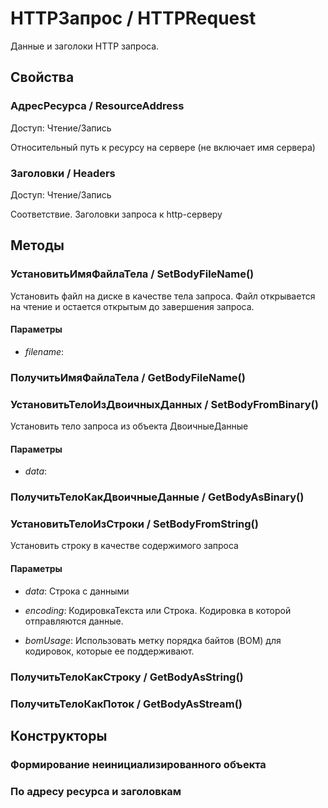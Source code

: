 
# HTTPЗапрос / HTTPRequest

    
    
Данные и заголоки HTTP запроса.


  
  
## Свойства
    
### АдресРесурса / ResourceAddress
Доступ: Чтение/Запись
    
    
Относительный путь к ресурсу на сервере (не включает имя сервера)


  
  
### Заголовки / Headers
Доступ: Чтение/Запись
    
    
Соответствие. Заголовки запроса к http-серверу


  
  
## Методы
    
### УстановитьИмяФайлаТела / SetBodyFileName()
    
    
    
Установить файл на диске в качестве тела запроса. Файл открывается на чтение и остается открытым до завершения запроса.


  
  
#### Параметры

* *filename*: 
### ПолучитьИмяФайлаТела / GetBodyFileName()
    
### УстановитьТелоИзДвоичныхДанных / SetBodyFromBinary()
    
    
    
Установить тело запроса из объекта ДвоичныеДанные


  
  
#### Параметры

* *data*: 
### ПолучитьТелоКакДвоичныеДанные / GetBodyAsBinary()
    
### УстановитьТелоИзСтроки / SetBodyFromString()
    
    
    
Установить строку в качестве содержимого запроса


  
  
#### Параметры

* *data*: Строка с данными

* *encoding*: КодировкаТекста или Строка. Кодировка в которой отправляются данные.

* *bomUsage*: Использовать метку порядка байтов (BOM) для кодировок, которые ее поддерживают.

### ПолучитьТелоКакСтроку / GetBodyAsString()
    
### ПолучитьТелоКакПоток / GetBodyAsStream()
    
## Конструкторы

  
### Формирование неинициализированного объекта
### По адресу ресурса и заголовкам